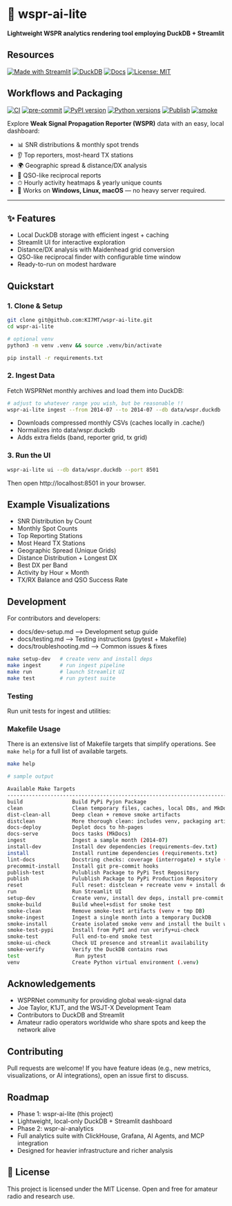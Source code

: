 # 📡 wspr-ai-lite

**Lightweight WSPR analytics rendering tool employing DuckDB + Streamlit**

## Resources

[![Made with Streamlit](https://img.shields.io/badge/Made%20with-Streamlit-FF4B4B)](https://streamlit.io/)
[![DuckDB](https://img.shields.io/badge/Database-DuckDB-blue)](https://duckdb.org/)
[![Docs](https://img.shields.io/badge/docs-github_pages-blue)](https://KI7MT.github.io/wspr-ai-lite/)
[![License: MIT](https://img.shields.io/badge/License-MIT-yellow.svg)](LICENSE)

## Workflows and Packaging
[![CI](https://github.com/KI7MT/wspr-ai-lite/actions/workflows/ci.yml/badge.svg)](https://github.com/KI7MT/wspr-ai-lite/actions/workflows/ci.yml)
[![pre-commit](https://github.com/KI7MT/wspr-ai-lite/actions/workflows/pre-commit.yml/badge.svg)](https://github.com/KI7MT/wspr-ai-lite/actions/workflows/pre-commit.yml)
[![PyPI version](https://img.shields.io/pypi/v/wspr-ai-lite.svg)](https://pypi.org/project/wspr-ai-lite/)
[![Python versions](https://img.shields.io/pypi/pyversions/wspr-ai-lite.svg)](https://pypi.org/project/wspr-ai-lite/)
[![Publish](https://github.com/KI7MT/wspr-ai-lite/actions/workflows/release.yml/badge.svg)](https://github.com/KI7MT/wspr-ai-lite/actions/workflows/release.yml)
[![smoke](https://github.com/KI7MT/wspr-ai-lite/actions/workflows/smoke.yml/badge.svg)](https://github.com/KI7MT/wspr-ai-lite/actions/workflows/smoke.yml)

Explore **Weak Signal Propagation Reporter (WSPR)** data with an easy, local dashboard:

- 📊 SNR distributions & monthly spot trends
- 👂 Top reporters, most-heard TX stations
- 🌍 Geographic spread & distance/DX analysis
- 🔄 QSO-like reciprocal reports
- ⏱ Hourly activity heatmaps & yearly unique counts
- 🚀 Works on **Windows, Linux, macOS** — no heavy server required.

---

## ✨ Features
- Local DuckDB storage with efficient ingest + caching
- Streamlit UI for interactive exploration
- Distance/DX analysis with Maidenhead grid conversion
- QSO-like reciprocal finder with configurable time window
- Ready-to-run on modest hardware

## Quickstart

### 1. Clone & Setup
```bash
git clone git@github.com:KI7MT/wspr-ai-lite.git
cd wspr-ai-lite

# optional venv
python3 -m venv .venv && source .venv/bin/activate

pip install -r requirements.txt
```

### 2. Ingest Data
Fetch WSPRNet monthly archives and load them into DuckDB:

```bash
# adjust to whatever range you wish, but be reasonable !!
wspr-ai-lite ingest --from 2014-07 --to 2014-07 --db data/wspr.duckdb
```
- Downloads compressed monthly CSVs (caches locally in .cache/)
- Normalizes into data/wspr.duckdb
- Adds extra fields (band, reporter grid, tx grid)

### 3. Run the UI
```bash
wspr-ai-lite ui --db data/wspr.duckdb --port 8501
```
Then open http://localhost:8501 in your browser.

## Example Visualizations
- SNR Distribution by Count
- Monthly Spot Counts
- Top Reporting Stations
- Most Heard TX Stations
- Geographic Spread (Unique Grids)
- Distance Distribution + Longest DX
- Best DX per Band
- Activity by Hour × Month
- TX/RX Balance and QSO Success Rate

## Development

For contributors and developers:
- docs/dev-setup.md --> Development setup guide
- docs/testing.md --> Testing instructions (pytest + Makefile)
- docs/troubleshooting.md --> Common issues & fixes

```bash
make setup-dev   # create venv and install deps
make ingest      # run ingest pipeline
make run         # launch Streamlit UI
make test        # run pytest suite
```

### Testing
Run unit tests for ingest and utilities:

### Makefile Usage

There is an extensive list of Makefile targets that simplify operations. See `make help` for a full list of available targets.

```bash
make help

# sample output

Available Make Targets
-------------------------------------------------------------------------------
build                Build PyPi Pyjon Package
clean                Clean temporary files, caches, local DBs, and MkDocs site/
dist-clean-all       Deep clean + remove smoke artifacts
distclean            More thorough clean: includes venv, packaging artifacts, temp dirs
docs-deploy          Deplot docs to hh-pages
docs-serve           Docs tasks (MkDocs)
ingest               Ingest a sample month (2014-07)
install-dev          Install dev dependencies (requirements-dev.txt)
install              Install runtime dependencies (requirements.txt)
lint-docs            Docstring checks: coverage (interrogate) + style (pydocstyle)
precommit-install    Install git pre-commit hooks
publish-test         Pulublish Package to PyPi Test Repository
publish              Pulublish Package to PyPi Production Repository
reset                Full reset: distclean + recreate venv + install deps + ingest sample
run                  Run Streamlit UI
setup-dev            Create venv, install dev deps, install pre-commit hooks
smoke-build          Build wheel+sdist for smoke test
smoke-clean          Remove smoke-test artifacts (venv + tmp DB)
smoke-ingest         Ingest a single month into a temporary DuckDB
smoke-install        Create isolated smoke venv and install the built wheel
smoke-test-pypi      Install from PyPI and run verify+ui-check
smoke-test           Full end-to-end smoke test
smoke-ui-check       Check UI presence and streamlit availability
smoke-verify         Verify the DuckDB contains rows
test                  Run pytest
venv                 Create Python virtual environment (.venv)
```

## Acknowledgements
- WSPRNet community for providing global weak-signal data
- Joe Taylor, K1JT, and the WSJT-X Development Team
- Contributors to DuckDB and Streamlit
- Amateur radio operators worldwide who share spots and keep the network alive

## Contributing
Pull requests are welcome!
If you have feature ideas (e.g., new metrics, visualizations, or AI integrations), open an issue first to discuss.

## Roadmap
- Phase 1: wspr-ai-lite (this project)
- Lightweight, local-only DuckDB + Streamlit dashboard
- Phase 2: wspr-ai-analytics
- Full analytics suite with ClickHouse, Grafana, AI Agents, and MCP integration
- Designed for heavier infrastructure and richer analysis

## 📜 License
This project is licensed under the MIT License. Open and free for amateur radio and research use.
